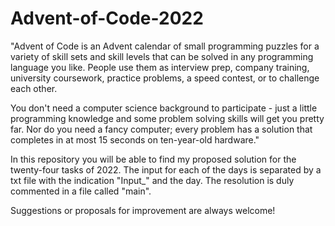 # Advent-of-Code-2022

"Advent of Code is an Advent calendar of small programming puzzles for a variety of skill sets and skill levels that can be solved in any programming language you like. People use them as interview prep, company training, university coursework, practice problems, a speed contest, or to challenge each other.

You don't need a computer science background to participate - just a little programming knowledge and some problem solving skills will get you pretty far. Nor do you need a fancy computer; every problem has a solution that completes in at most 15 seconds on ten-year-old hardware."

In this repository you will be able to find my proposed solution for the twenty-four tasks of 2022. The input for each of the days is separated by a txt file with the indication "Input_" and the day. The resolution is duly commented in a file called "main".

Suggestions or proposals for improvement are always welcome!
